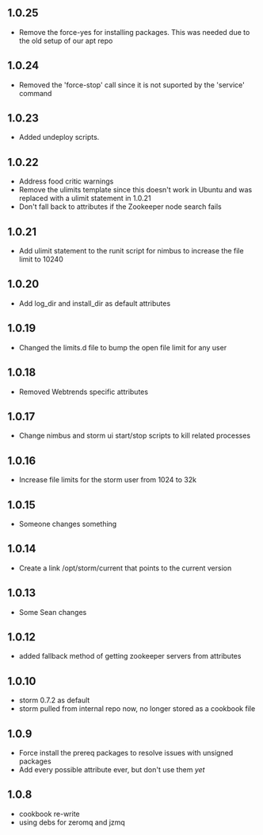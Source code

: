 ## 1.0.25
* Remove the force-yes for installing packages.  This was needed due to the old setup of our apt repo

## 1.0.24
* Removed the 'force-stop' call since it is not suported by the 'service' command

## 1.0.23
* Added undeploy scripts.

## 1.0.22
* Address food critic warnings
* Remove the ulimits template since this doesn't work in Ubuntu and was replaced with a ulimit statement in 1.0.21
* Don't fall back to attributes if the Zookeeper node search fails

## 1.0.21
* Add ulimit statement to the runit script for nimbus to increase the file limit to 10240

## 1.0.20
* Add log_dir and install_dir as default attributes

## 1.0.19
* Changed the limits.d file to bump the open file limit for any user

## 1.0.18
* Removed Webtrends specific attributes

## 1.0.17
* Change nimbus and storm ui start/stop scripts to kill related
  processes

## 1.0.16
* Increase file limits for the storm user from 1024 to 32k

## 1.0.15
* Someone changes something

## 1.0.14
* Create a link /opt/storm/current that points to the current version

## 1.0.13
* Some Sean changes

## 1.0.12
* added fallback method of getting zookeeper servers from attributes

## 1.0.10
* storm 0.7.2 as default
* storm pulled from internal repo now, no longer stored as a cookbook file

## 1.0.9
* Force install the prereq packages to resolve issues with unsigned packages
* Add every possible attribute ever, but don't use them *yet*

## 1.0.8
* cookbook re-write
* using debs for zeromq and jzmq
